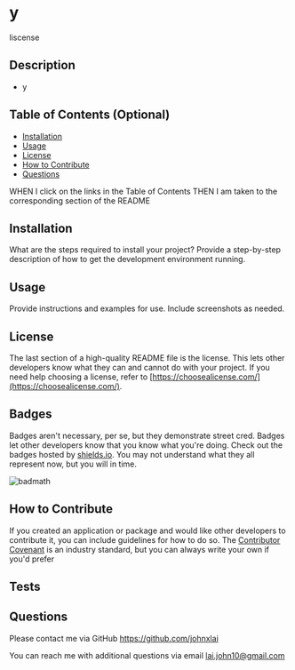 
# y
liscense

## Description
* y

## Table of Contents (Optional)
- [Installation](#installation)
- [Usage](#usage)
- [License](#license)
- [How to Contribute](#how-to-contribute)
- [Questions](#questions)

WHEN I click on the links in the Table of Contents
THEN I am taken to the corresponding section of the README

## Installation
What are the steps required to install your project? Provide a step-by-step description of how to get the development environment running.

## Usage
Provide instructions and examples for use. Include screenshots as needed.

## License
The last section of a high-quality README file is the license. This lets other developers know what they can and cannot do with your project. If you need help choosing a license, refer to [https://choosealicense.com/](https://choosealicense.com/).

## Badges
Badges aren't necessary, per se, but they demonstrate street cred. Badges let other developers know that you know what you're doing. Check out the badges hosted by [shields.io](https://shields.io/). You may not understand what they all represent now, but you will in time.

![badmath](https://img.shields.io/github/languages/top/lernantino/badmath)

## How to Contribute
If you created an application or package and would like other developers to contribute it, you can include guidelines for how to do so. The [Contributor Covenant](https://www.contributor-covenant.org/) is an industry standard, but you can always write your own if you'd prefer

## Tests


## Questions
Please contact me via GitHub <a href="https://github.com/johnxlai">https://github.com/johnxlai</a>

You can reach me with additional questions via email <a href="mailto:lai.john10@gmail.com">lai.john10@gmail.com</a>

